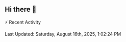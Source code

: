 ## Hi there 👋

⚡ Recent Activity
<!--RECENT_ACTIVITY:start-->
<!--RECENT_ACTIVITY:end-->
<!--RECENT_ACTIVITY:last_update-->
Last Updated: Saturday, August 16th, 2025, 1:02:24 PM
<!--RECENT_ACTIVITY:last_update_end-->
